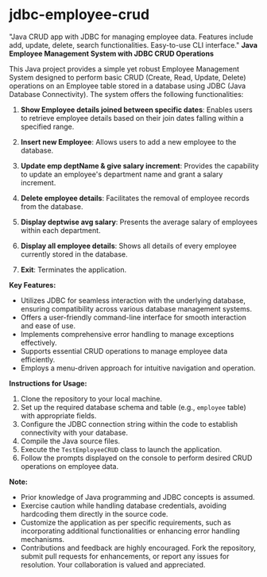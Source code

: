 # jdbc-employee-crud
"Java CRUD app with JDBC for managing employee data. Features include add, update, delete, search functionalities. Easy-to-use CLI interface."
**Java Employee Management System with JDBC CRUD Operations**

This Java project provides a simple yet robust Employee Management System designed to perform basic CRUD (Create, Read, Update, Delete) operations on an Employee table stored in a database using JDBC (Java Database Connectivity). The system offers the following functionalities:

1. **Show Employee details joined between specific dates**: Enables users to retrieve employee details based on their join dates falling within a specified range.

2. **Insert new Employee**: Allows users to add a new employee to the database.

3. **Update emp deptName & give salary increment**: Provides the capability to update an employee's department name and grant a salary increment.

4. **Delete employee details**: Facilitates the removal of employee records from the database.

5. **Display deptwise avg salary**: Presents the average salary of employees within each department.

6. **Display all employee details**: Shows all details of every employee currently stored in the database.

7. **Exit**: Terminates the application.

**Key Features:**
- Utilizes JDBC for seamless interaction with the underlying database, ensuring compatibility across various database management systems.
- Offers a user-friendly command-line interface for smooth interaction and ease of use.
- Implements comprehensive error handling to manage exceptions effectively.
- Supports essential CRUD operations to manage employee data efficiently.
- Employs a menu-driven approach for intuitive navigation and operation.

**Instructions for Usage:**
1. Clone the repository to your local machine.
2. Set up the required database schema and table (e.g., `employee` table) with appropriate fields.
3. Configure the JDBC connection string within the code to establish connectivity with your database.
4. Compile the Java source files.
5. Execute the `TestEmployeeCRUD` class to launch the application.
6. Follow the prompts displayed on the console to perform desired CRUD operations on employee data.

**Note:**
- Prior knowledge of Java programming and JDBC concepts is assumed.
- Exercise caution while handling database credentials, avoiding hardcoding them directly in the source code.
- Customize the application as per specific requirements, such as incorporating additional functionalities or enhancing error handling mechanisms.
- Contributions and feedback are highly encouraged. Fork the repository, submit pull requests for enhancements, or report any issues for resolution. Your collaboration is valued and appreciated.
